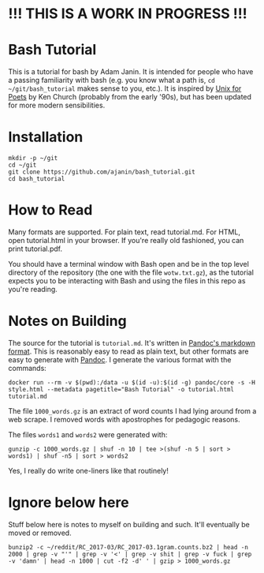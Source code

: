 # !!! THIS IS A WORK IN PROGRESS !!!

# Bash Tutorial

This is a tutorial for bash by Adam Janin. It is intended for people who have a passing familiarity with bash (e.g. you know what a path is, `cd ~/git/bash_tutorial` makes sense to you, etc.). It is inspired by [Unix for Poets](https://www.cs.upc.edu/~padro/Unixforpoets.pdf) by Ken Church (probably from the early '90s), but has been updated for more modern sensibilities.

# Installation

```
mkdir -p ~/git
cd ~/git
git clone https://github.com/ajanin/bash_tutorial.git
cd bash_tutorial
```

# How to Read

Many formats are supported. For plain text, read tutorial.md. For HTML, open tutorial.html in your browser. If you're really old fashioned, you can print tutorial.pdf.

You should have a terminal window with Bash open and be in the top level directory of the repository (the one with the file `wotw.txt.gz`), as the tutorial expects you to be interacting with Bash and using the files in this repo as you're reading.

# Notes on Building

The source for the tutorial is `tutorial.md`. It's written in [Pandoc's markdown format](https://pandoc.org/MANUAL.html#pandocs-markdown). This is reasonably easy to read as plain text, but other formats are easy to generate with [Pandoc](https://pandoc.org). I generate
the various format with the commands:
```
docker run --rm -v $(pwd):/data -u $(id -u):$(id -g) pandoc/core -s -H style.html --metadata pagetitle="Bash Tutorial" -o tutorial.html tutorial.md
```

The file `1000_words.gz` is an extract of word counts I had lying around from a web
scrape. I removed words with apostrophes for pedagogic reasons.

The files `words1` and `words2` were generated with:
```
gunzip -c 1000_words.gz | shuf -n 10 | tee >(shuf -n 5 | sort > words1) | shuf -n5 | sort > words2
```

Yes, I really do write one-liners like that routinely!

# Ignore below here

Stuff below here is notes to myself on building and such. It'll eventually be moved or removed.

```
bunzip2 -c ~/reddit/RC_2017-03/RC_2017-03.1gram.counts.bz2 | head -n 2000 | grep -v "'" | grep -v '<' | grep -v shit | grep -v fuck | grep -v 'damn' | head -n 1000 | cut -f2 -d' ' | gzip > 1000_words.gz
```
